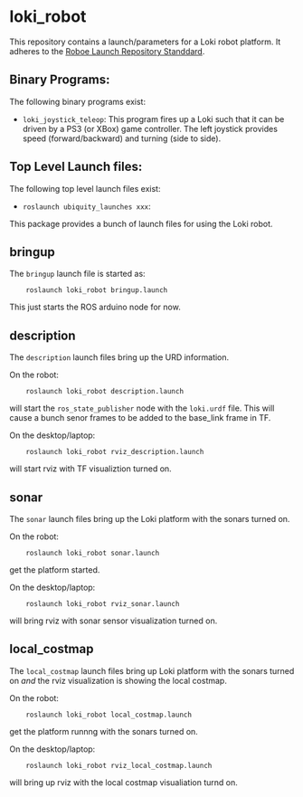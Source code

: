# loki_robot

This repository contains a launch/parameters for a Loki robot platform.
It adheres to the
[Roboe Launch Repository Standdard](https://github.com/UbiquityRobotics/ubiquity-misc/blob/master/robot_launch_repositories.md).

## Binary Programs:

The following binary programs exist:

* `loki_joystick_teleop`: This program fires up a Loki such that it can be
  driven by a PS3 (or XBox) game controller.  The left joystick provides
  speed (forward/backward) and turning (side to side).

## Top Level Launch files:

The following top level launch files exist:

* `roslaunch ubiquity_launches xxx`:


This package provides a bunch of launch files for using the Loki robot.

## bringup

The `bringup` launch file is started as:

        roslaunch loki_robot bringup.launch

This just starts the ROS arduino node for now.


## description

The `description` launch files bring up the URD information.

On the robot:

        roslaunch loki_robot description.launch

will start the `ros_state_publisher` node with the `loki.urdf` file.
This will cause a bunch senor frames to be added to the base_link
frame in TF.

On the desktop/laptop:

        roslaunch loki_robot rviz_description.launch

will start rviz with TF visualiztion turned on.

## sonar

The `sonar` launch files bring up the Loki platform with the
sonars turned on.

On the robot:

        roslaunch loki_robot sonar.launch

get the platform started.

On the desktop/laptop:

        roslaunch loki_robot rviz_sonar.launch

will bring rviz with sonar sensor visualization turned on.

## local_costmap

The `local_costmap` launch files bring up Loki platform with
the sonars turned on *and* the rviz visualization is showing
the local costmap.

On the robot:

        roslaunch loki_robot local_costmap.launch

get the platform runnng with the sonars turned on.

On the desktop/laptop:

        roslaunch loki_robot rviz_local_costmap.launch

will bring up rviz with the local costmap visualiation turnd on.


